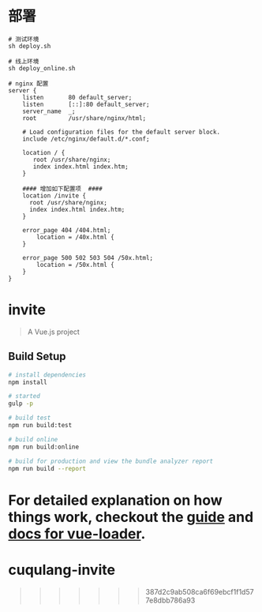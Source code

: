 # 部署
```
# 测试环境
sh deploy.sh

# 线上环境
sh deploy_online.sh

# nginx 配置 
server {
    listen       80 default_server;
    listen       [::]:80 default_server;
    server_name  _;
    root         /usr/share/nginx/html;

    # Load configuration files for the default server block.
    include /etc/nginx/default.d/*.conf;

    location / {
       root /usr/share/nginx;
       index index.html index.htm;
    }

    #### 增加如下配置项  ####
    location /invite {
      root /usr/share/nginx;
      index index.html index.htm;
    }

    error_page 404 /404.html;
        location = /40x.html {
    }

    error_page 500 502 503 504 /50x.html;
        location = /50x.html {
    }
}

```
# invite

> A Vue.js project

## Build Setup

``` bash
# install dependencies
npm install

# started
gulp -p

# build test
npm run build:test

# build online
npm run build:online

# build for production and view the bundle analyzer report
npm run build --report
```

For detailed explanation on how things work, checkout the [guide](http://vuejs-templates.github.io/webpack/) and [docs for vue-loader](http://vuejs.github.io/vue-loader).
=======
# cuqulang-invite
>>>>>>> 387d2c9ab508ca6f69ebcf1f1d577e8dbb786a93
